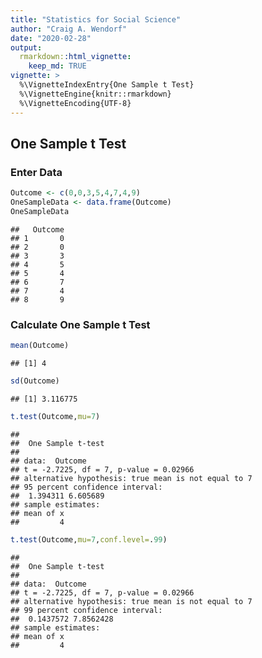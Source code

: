 ```yaml
---
title: "Statistics for Social Science"
author: "Craig A. Wendorf"
date: "2020-02-28"
output: 
  rmarkdown::html_vignette:
    keep_md: TRUE
vignette: >
  %\VignetteIndexEntry{One Sample t Test}
  %\VignetteEngine{knitr::rmarkdown}
  %\VignetteEncoding{UTF-8}
---
```




## One Sample t Test

### Enter Data


```r
Outcome <- c(0,0,3,5,4,7,4,9)
OneSampleData <- data.frame(Outcome)
OneSampleData
```

```
##   Outcome
## 1       0
## 2       0
## 3       3
## 4       5
## 5       4
## 6       7
## 7       4
## 8       9
```

### Calculate One Sample t Test


```r
mean(Outcome)
```

```
## [1] 4
```

```r
sd(Outcome)
```

```
## [1] 3.116775
```

```r
t.test(Outcome,mu=7)
```

```
## 
## 	One Sample t-test
## 
## data:  Outcome
## t = -2.7225, df = 7, p-value = 0.02966
## alternative hypothesis: true mean is not equal to 7
## 95 percent confidence interval:
##  1.394311 6.605689
## sample estimates:
## mean of x 
##         4
```

```r
t.test(Outcome,mu=7,conf.level=.99)
```

```
## 
## 	One Sample t-test
## 
## data:  Outcome
## t = -2.7225, df = 7, p-value = 0.02966
## alternative hypothesis: true mean is not equal to 7
## 99 percent confidence interval:
##  0.1437572 7.8562428
## sample estimates:
## mean of x 
##         4
```
